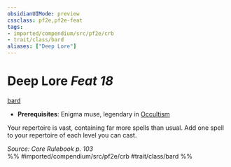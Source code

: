 ```yaml
---
obsidianUIMode: preview
cssclass: pf2e,pf2e-feat
tags:
- imported/compendium/src/pf2e/crb
- trait/class/bard
aliases: ["Deep Lore"]
---
```

# Deep Lore  *Feat 18*  
[bard](rules/traits/bard.md)  

- **Prerequisites**: Enigma muse, legendary in [Occultism](../skills.md#Occultism)

Your repertoire is vast, containing far more spells than usual. Add one spell to your repertoire of each level you can cast.

*Source: Core Rulebook p. 103*  
%% #imported/compendium/src/pf2e/crb #trait/class/bard %%